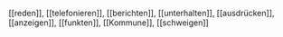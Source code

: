[[reden]], [[telefonieren]], [[berichten]], [[unterhalten]], [[ausdrücken]], [[anzeigen]], [[funkten]], [[Kommune]], [[schweigen]]